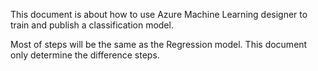 This document is about how to use Azure Machine Learning designer to train and publish a classification model.

Most of steps will be the same as the Regression model. This document only determine the difference steps.





